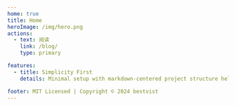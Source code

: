 ```yaml
---
home: true
title: Home
heroImage: /img/hero.png
actions:
  - text: 阅读
    link: /blog/
    type: primary

features:
  - title: Simplicity First
    details: Minimal setup with markdown-centered project structure helps you focus on writing.

footer: MIT Licensed | Copyright © 2024 bestvist
---
```

